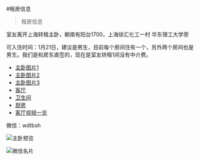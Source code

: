 #租房信息
> 租房信息

室友离开上海转租主卧，朝南有阳台1700，上海徐汇化工一村 华东理工大学旁

可入住时间：1月21日，建议是男生，目前每个房间住有一个，另外两个房间也是男生。我们是和房东直签的，现在是室友转租1间没有中介费。

- [主卧图片1](https://openpublic.oss-cn-shanghai.aliyuncs.com/2023-zufang/WechatIMG25.jpg)
- [主卧图片2](https://openpublic.oss-cn-shanghai.aliyuncs.com/2023-zufang/WechatIMG26.jpg)
- [主卧图片3](https://openpublic.oss-cn-shanghai.aliyuncs.com/2023-zufang/WechatIMG27.jpg)
- [客厅](https://openpublic.oss-cn-shanghai.aliyuncs.com/2023-zufang/IMG_20240102_214507.jpg)
- [卫生间](https://openpublic.oss-cn-shanghai.aliyuncs.com/2023-zufang/IMG_20240102_214517.jpg)
- [厨房](https://openpublic.oss-cn-shanghai.aliyuncs.com/2023-zufang/IMG_20240102_214520.jpg)
- [客厅视频一览](https://openpublic.oss-cn-shanghai.aliyuncs.com/2023-zufang/VID_20240103_083333.mp4)

微信：wdtbsh

![主卧预览](https://openpublic.oss-cn-shanghai.aliyuncs.com/2023-zufang/WechatIMG25.jpg?x-oss-process=image/resize,w_600)


![微信名片](https://openpublic.oss-cn-shanghai.aliyuncs.com/2023-zufang/mmqrcode1704249292510.png?x-oss-process=image/resize,w_600)